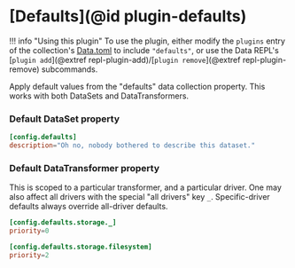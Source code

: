 # [Defaults](@id plugin-defaults)

!!! info "Using this plugin"
    To use the plugin, either modify the `plugins` entry of the
    collection's [Data.toml](@extref) to include `"defaults"`, or use the Data
    REPL's [`plugin add`](@extref repl-plugin-add)/[`plugin remove`](@extref
    repl-plugin-remove) subcommands.

Apply default values from the "defaults" data collection property. This works with both DataSets and DataTransformers.

### Default DataSet property

```toml
[config.defaults]
description="Oh no, nobody bothered to describe this dataset."
```

### Default DataTransformer property

This is scoped to a particular transformer, and a particular driver. One may also affect all drivers with the special "all drivers" key `_`. Specific-driver defaults always override all-driver defaults.

```toml
[config.defaults.storage._]
priority=0

[config.defaults.storage.filesystem]
priority=2
```



